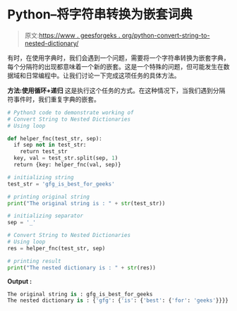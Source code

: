 # Python–将字符串转换为嵌套词典

> 原文:[https://www . geesforgeks . org/python-convert-string-to-nested-dictionary/](https://www.geeksforgeeks.org/python-convert-string-to-nested-dictionaries/)

有时，在使用字典时，我们会遇到一个问题，需要将一个字符串转换为嵌套字典，每个分隔符的出现都意味着一个新的嵌套。这是一个特殊的问题，但可能发生在数据域和日常编程中。让我们讨论一下完成这项任务的具体方法。

**方法:使用循环+递归**
这是执行这个任务的方式。在这种情况下，当我们遇到分隔符事件时，我们重复字典的嵌套。

```py
# Python3 code to demonstrate working of 
# Convert String to Nested Dictionaries
# Using loop

def helper_fnc(test_str, sep):
  if sep not in test_str:
    return test_str
  key, val = test_str.split(sep, 1)
  return {key: helper_fnc(val, sep)}

# initializing string
test_str = 'gfg_is_best_for_geeks'

# printing original string
print("The original string is : " + str(test_str))

# initializing separator
sep = '_'

# Convert String to Nested Dictionaries
# Using loop
res = helper_fnc(test_str, sep)

# printing result 
print("The nested dictionary is : " + str(res)) 
```

**Output :**

```py
The original string is : gfg_is_best_for_geeks
The nested dictionary is : {'gfg': {'is': {'best': {'for': 'geeks'}}}}

```
